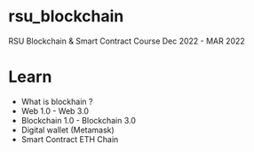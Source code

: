 # rsu_blockchain
RSU Blockchain &amp; Smart Contract Course Dec 2022 - MAR 2022

# Learn
- What is blockhain ?
- Web 1.0 - Web 3.0
- Blockchain 1.0 - Blockchain 3.0
- Digital wallet (Metamask)
- Smart Contract ETH Chain
